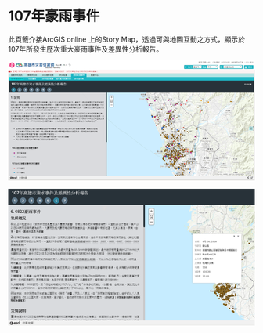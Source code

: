 # 107年豪雨事件

此頁籤介接ArcGIS online 上的Story Map，透過可與地圖互動之方式，顯示於107年所發生歷次重大豪雨事件及差異性分析報告。

![1568260365946](../assets/1568260365946.png)

![1568260371134](../assets/1568260371134.png)
